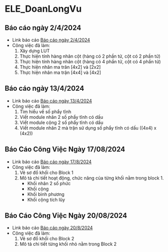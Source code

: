 # ELE_DoanLongVu

## Báo cáo ngày 2/4/2024
- Link báo cáo [Báo cáo ngày 2/4/2024](https://github.com/LongVu2003/FPGA/blob/main/NhatKyCongViec/240402/README.md)
- Công việc đã làm:
	1. Xây dựng LUT 
	2. Thực hiện tính hàng nhân cột (hàng có 2 phần tử, cột có 2 phần tử) 
	3. Thực hiện tính hàng nhân cột (hàng có 4 phần tử, cột có 4 phần tử)
	4. Thực hiện nhân ma trân [4x2] và [2x2]
	5. Thực hiện nhân ma trận [4x4] và [4x2]
	
## Báo cáo ngày 13/4/2024
- Link báo cáo [Báo cáo ngày 13/4/2024](https://github.com/LongVu2003/FPGA/blob/main/NhatKyCongViec/240413/README.md)
- Công việc đã làm:
 	1. Tìm hiểu về số phẩy tĩnh
 	2. Viết module nhân 2 số phẩy tĩnh có dấu
 	3. Viết module cộng 2 số phẩy tĩnh có dấu
 	4. Viết module nhân 2 mà trận sử dụng số phẩy tĩnh có dấu ((4x4) x (4x2))

## Báo Cáo Công Việc Ngày 17/08/2024
- Link báo cáo [Báo cáo ngày 17/8/2024](https://github.com/LongVu2003/FPGA/blob/main/NhatKyCongViec/240709/README.md)
- Công việc đã làm:
	1. Vẽ sơ đồ khối cho Block 1
	2. Mô tả chi tiết hoạt động, chức năng của từng khối nằm trong block 1.	
		+ Khối nhân 2 số phức
		+ Khối cộng
		+ Khối bình phương
		+ Khối cộng tích lũy

## Báo Cáo Công Việc Ngày 20/08/2024
- Link báo cáo [Báo cáo ngày 20/8/2024](https://github.com/LongVu2003/FPGA/blob/main/NhatKyCongViec/240817/README.md)
- Công việc đã làm:
	1. Vẽ sơ đồ khối cho Block 2
	2. Mô tả chi tiết từng khối nhỏ nằm trong Block 2


